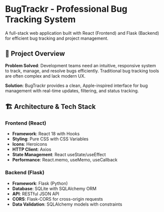 # BugTrackr - Professional Bug Tracking System

A full-stack web application built with React (Frontend) and Flask (Backend) for efficient bug tracking and project management.

## 🎯 Project Overview

**Problem Solved**: Development teams need an intuitive, responsive system to track, manage, and resolve bugs efficiently. Traditional bug tracking tools are often complex and lack modern UX.

**Solution**: BugTrackr provides a clean, Apple-inspired interface for bug management with real-time updates, filtering, and status tracking.

## 🏗️ Architecture & Tech Stack

### Frontend (React)
- **Framework**: React 18 with Hooks
- **Styling**: Pure CSS with CSS Variables
- **Icons**: Heroicons
- **HTTP Client**: Axios
- **State Management**: React useState/useEffect
- **Performance**: React.memo, useMemo, useCallback

### Backend (Flask)
- **Framework**: Flask (Python)
- **Database**: SQLite with SQLAlchemy ORM
- **API**: RESTful JSON API
- **CORS**: Flask-CORS for cross-origin requests
- **Data Validation**: SQLAlchemy models with constraints
